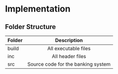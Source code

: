 # Implementation
## Folder Structure
| Folder   |      Description     |
|----------|:-------------:|
| build | All executable files |
| inc | All header files |
| src | Source code for the banking system  |
